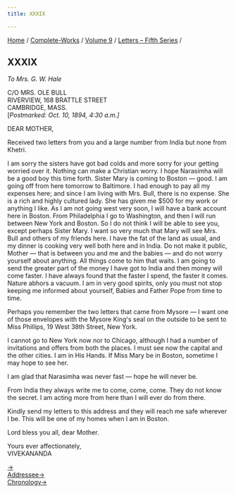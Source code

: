 ```yaml
---
title: XXXIX

---
```



[Home](../../../index.htm) / [Complete-Works](../../complete_works.htm)
/ [Volume 9](../volume_9_contents.htm) / [Letters – Fifth
Series](letters_fifth_series_contents.htm) /



## XXXIX

*To Mrs. G. W. Hale*

C/O MRS. OLE BULL  
RIVERVIEW, 168 BRATTLE STREET  
CAMBRIDGE, MASS.  
\[*Postmarked: Oct. 10, 1894, 4:30 a.m.\]*

DEAR MOTHER,

Received two letters from you and a large number from India but none
from Khetri.

I am sorry the sisters have got bad colds and more sorry for your
getting worried over it. Nothing can make a Christian worry. I hope
Narasimha will be a good boy this time forth. Sister Mary is coming to
Boston — good. I am going off from here tomorrow to Baltimore. I had
enough to pay all my expenses here; and since I am living with Mrs.
Bull, there is no expense. She is a rich and highly cultured lady. She
has given me $500 for my work or anything I like. As I am not going west
very soon, I will have a bank account here in Boston. From Philadelphia
I go to Washington, and then I will run between New York and Boston. So
I do not think I will be able to see you, except perhaps Sister Mary. I
want so very much that Mary will see Mrs. Bull and others of my friends
here. I have the fat of the land as usual, and my dinner is cooking very
well both here and in India. Do not make it public, Mother — that is
between you and me and the babies — and do not worry yourself about
anything. All things come to him that waits. I am going to send the
greater part of the money I have got to India and then money will come
faster. I have always found that the faster I spend, the faster it
comes. Nature abhors a vacuum. I am in very good spirits, only you must
not stop keeping me informed about yourself, Babies and Father Pope from
time to time.

Perhaps you remember the two letters that came from Mysore — I want one
of those envelopes with the Mysore King's seal on the outside to be sent
to Miss Phillips, 19 West 38th Street, New York.

I cannot go to New York now nor to Chicago, although I had a number of
invitations and offers from both the places. I must see now the capital
and the other cities. I am in His Hands. If Miss Mary be in Boston,
sometime I may hope to see her.

I am glad that Narasimha was never fast — hope he will never be.

From India they always write me to come, come, come. They do not know
the secret. I am acting more from here than I will ever do from there.

Kindly send my letters to this address and they will reach me safe
wherever I be. This will be one of my homes when I am in Boston.

Lord bless you all, dear Mother.

Yours ever affectionately,  
VIVEKANANDA

[→](040_mrs_bull.htm)  
[Addressee→](042_mother.htm)  
[Chronology→](040_mrs_bull.htm)


